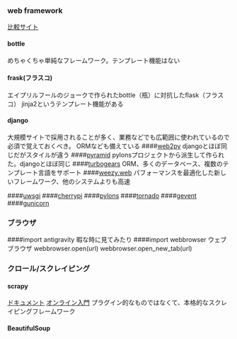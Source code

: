 ### web framework
[比較サイト](http://bit.ly/web-frames)
#### bottle
めちゃくちゃ単純なフレームワーク。テンプレート機能はない
#### frask(フラスコ)
エイプリルフールのジョークで作られたbottle（瓶）に対抗したflask（フラスコ）
jinja2というテンプレート機能がある
#### django
大規模サイトで採用されることが多く、業務などでも広範囲に使われているので必須で覚えておくべき。
ORMなども備えている
####[web2py](http://www.web2py.com/)
djangoとほぼ同じだがスタイルが違う
####[pyramid](http://www.pylonsproject.org/)
pylonsプロジェクトから派生して作られた。djangoとほぼ同じ
####[turbogears](http://turbogears.org/)
ORM、多くのデータベース、複数のテンプレート言語をサポート
####[weezy.web](http://pythonhosted.org/wheezy.web/)
パフォーマンスを最適化した新しいフレームワーク、他のシステムよりも高速

####[uwsgi](http://projects.unbit.it/uwsgi/)
####[cherrypi](http://www.cherrypy.org/)
####[pylons](http://www.pylonsproject.org/)
####[tornado](http://www.tornadoweb.org/)
####[gevent](http://gevent.org/)
####[gunicorn](http://gunicorn.org/)

### ブラウザ
####import antigravity
暇な時に見てみたり
####import webbrowser
ウェブブラウザ
webbrowser.open(url)
webbrowser.open_new_tab(url)

### クロール/スクレイピング
#### scrapy
[ドキュメント](http://scrapy.org) [オンライン入門](http://bit.ly/using-scrapy/)
プラグイン的なものではなくて、本格的なスクレイピングフレームワーク
#### BeautifulSoup

